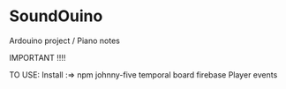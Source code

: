 # SoundOuino
Ardouino project / Piano notes

IMPORTANT !!!!

TO USE:
  Install :=>
    npm
    johnny-five
    temporal
    board
    firebase
    Player
    events
